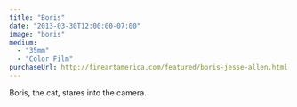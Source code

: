 ```yaml
---
title: "Boris"
date: "2013-03-30T12:00:00-07:00"
image: "boris"
medium:
  - "35mm"
  - "Color Film"
purchaseUrl: http://fineartamerica.com/featured/boris-jesse-allen.html
---
```


Boris, the cat, stares into the camera.
